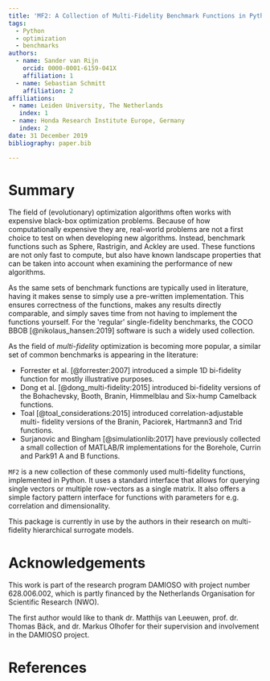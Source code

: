 ```yaml
---
title: 'MF2: A Collection of Multi-Fidelity Benchmark Functions in Python'
tags:
  - Python
  - optimization
  - benchmarks
authors:
  - name: Sander van Rijn
    orcid: 0000-0001-6159-041X
    affiliation: 1
  - name: Sebastian Schmitt
    affiliation: 2
affiliations:
 - name: Leiden University, The Netherlands
   index: 1
 - name: Honda Research Institute Europe, Germany
   index: 2
date: 31 December 2019
bibliography: paper.bib

---
```



# Summary

The field of (evolutionary) optimization algorithms often works with expensive
black-box optimization problems. Because of how computationally expensive they
are, real-world problems are not a first choice to test on when developing new
algorithms. Instead, benchmark functions such as Sphere, Rastrigin, and Ackley
are used. These functions are not only fast to compute, but also have known
landscape properties that can be taken into account when examining the
performance of new algorithms.

As the same sets of benchmark functions are typically used in literature, having
it makes sense to simply use a pre-written implementation. This ensures
correctness of the functions, makes any results directly comparable, and simply
saves time from not having to implement the functions yourself. For the
'regular' single-fidelity benchmarks, the COCO BBOB
[@nikolaus_hansen:2019] software is such a widely used collection.

As the field of *multi-fidelity* optimization is becoming more popular, a
similar set of common benchmarks is appearing in the literature:
* Forrester et al. [@forrester:2007] introduced a simple 1D bi-fidelity function
for mostly illustrative purposes.
* Dong et al. [@dong_multi-fidelity:2015] introduced bi-fidelity versions of the
Bohachevsky, Booth, Branin, Himmelblau and Six-hump Camelback functions.
* Toal [@toal_considerations:2015] introduced correlation-adjustable multi-
fidelity versions of the Branin, Paciorek, Hartmann3 and Trid functions.
* Surjanovic and Bingham [@simulationlib:2017] have previously collected a small
collection of MATLAB/R implementations for the Borehole, Currin and Park91 A and
B functions.

``MF2`` is a new collection of these commonly used multi-fidelity functions,
implemented in Python. It uses a standard interface that allows for querying
single vectors or multiple row-vectors as a single matrix. It also offers a
simple factory pattern interface for functions with parameters for e.g.
correlation and dimensionality.

This package is currently in use by the authors in their research on multi-
fidelity hierarchical surrogate models.

# Acknowledgements

This work is part of the research program DAMIOSO with project number
628.006.002, which is partly financed by the Netherlands Organisation
for Scientific Research (NWO).

The first author would like to thank dr. Matthijs van Leeuwen, prof. dr. Thomas
Bäck, and dr. Markus Olhofer for their supervision and involvement in the
DAMIOSO project.

# References